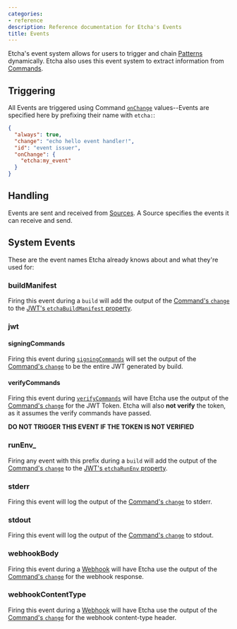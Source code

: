 ```yaml
---
categories:
- reference
description: Reference documentation for Etcha's Events
title: Events
---
```


Etcha's event system allows for users to trigger and chain [Patterns](../patterns) dynamically.  Etcha also uses this event system to extract information from [Commands](../commands).

## Triggering

All Events are triggered using Command [`onChange`](../commands#onchange) values--Events are specified here by prefixing their name with `etcha:`:

```json
{
  "always": true,
  "change": "echo hello event handler!",
  "id": "event issuer",
  "onChange": {
    "etcha:my_event"
  }
}
```

## Handling

Events are sent and received from [Sources](../config#sources).  A Source specifies the events it can receive and send.

## System Events

These are the event names Etcha already knows about and what they're used for:

### buildManifest

Firing this event during a `build` will add the output of the [Command's `change`](../commands#change) to the [JWT's `etchaBuildManifest` property](../jwt#etchabuildmanifest).

### jwt

#### signingCommands

Firing this event during [`signingCommands`](../config#signingcommands) will set the output of the [Command's `change`](../commands#change) to be the entire JWT generated by build.

#### verifyCommands

Firing this event during [`verifyCommands`](../config#verifycommands) will have Etcha use the output of the [Command's `change`](../commands#change) for the JWT Token.  Etcha will also **not verify** the token, as it assumes the verify commands have passed.

**DO NOT TRIGGER THIS EVENT IF THE TOKEN IS NOT VERIFIED**

### runEnv_

Firing any event with this prefix during a `build` will add the output of the [Command's `change`](../commands#change) to the [JWT's `etchaRunEnv` property](../jwt#etcharunenv).

### stderr

Firing this event will log the output of the [Command's `change`](../commands#change) to stderr.

### stdout

Firing this event will log the output of the [Command's `change`](../commands#change) to stdout.

### webhookBody

Firing this event during a [Webhook](../../running-patterns#remote-run-via-webhooks) will have Etcha use the output of the [Command's `change`](../commands#change) for the webhook response.

### webhookContentType

Firing this event during a [Webhook](../../running-patterns#remote-run-via-webhooks) will have Etcha use the output of the [Command's `change`](../commands#change) for the webhook content-type header.
